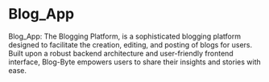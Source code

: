 # Blog_App
Blog_App: The Blogging Platform, is a sophisticated blogging platform designed to facilitate the creation, editing, and posting of blogs for users. Built upon a robust backend architecture and user-friendly frontend interface, Blog-Byte empowers users to share their insights and stories with ease. 
